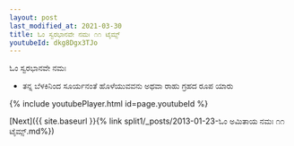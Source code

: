 ```yaml
---
layout: post
last_modified_at: 2021-03-30
title: ಓಂ ಸ್ವರಭಾನವೇ ನಮಃ ೧೧ ಟೈಮ್ಸ್
youtubeId: dkg8Dgx3TJo
---
```

 
 
 ಓಂ ಸ್ವರಭಾನವೇ ನಮಃ  
 
 -  ತನ್ನ ಬೆಳಕಿನಿಂದ ಸೂರ್ಯನಂತೆ ಹೊಳೆಯುವವನು ಅಥವಾ ರಾಹು ಗ್ರಹದ ರೂಪ ಯಾರು 
 
  
 
  
 
 
 
 
 
 


{% include youtubePlayer.html id=page.youtubeId %}
 
[Next]({{ site.baseurl }}{% link  split1/_posts/2013-01-23-ಓಂ ಅಮಿತಾಯ ನಮಃ ೧೧ ಟೈಮ್ಸ್.md%})
 
